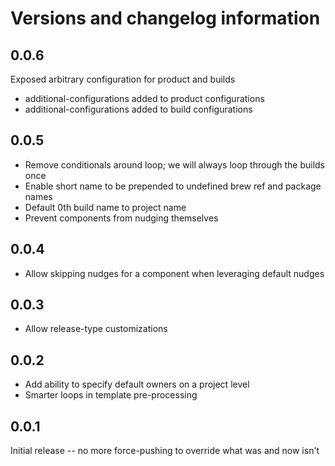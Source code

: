 # Versions and changelog information

## 0.0.6

Exposed arbitrary configuration for product and builds

* additional-configurations added to product configurations
* additional-configurations added to build configurations

## 0.0.5

* Remove conditionals around loop; we will always loop through the builds once
* Enable short name to be prepended to undefined brew ref and package names
* Default 0th build name to project name
* Prevent components from nudging themselves

## 0.0.4

* Allow skipping nudges for a component when leveraging default nudges

## 0.0.3

* Allow release-type customizations

## 0.0.2

* Add ability to specify default owners on a project level
* Smarter loops in template pre-processing

## 0.0.1

Initial release -- no more force-pushing to override what was and now isn't